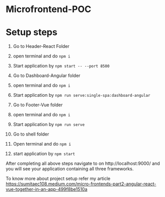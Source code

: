 # Microfrontend-POC

# Setup steps
1. Go to Header-React Folder
2. open terminal and do `npm i`
3. Start application by `npm start -- --port 8500`


4. Go to Dashboard-Angular folder
5. open terminal and do `npm i`
6. Start application by `npm run serve:single-spa:dashboard-angular`

7. Go to Footer-Vue folder
8. open terminal and do `npm i`
9. Start application by `npm run serve`

10. Go to shell folder
11. Open terminal and do `npm i`
12. start application by `npm start`

After completing all above steps navigate to on http://localhost:9000/ and you will see your application containing all three frameworks.


To know more about project setup refer my article https://sumitaec108.medium.com/micro-frontends-part2-angular-react-vue-together-in-an-app-499f8be1510a
